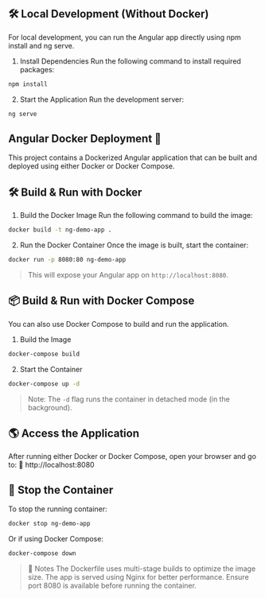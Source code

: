 ## 🛠️ Local Development (Without Docker)
For local development, you can run the Angular app directly using npm install and ng serve.
1. Install Dependencies
Run the following command to install required packages:

```sh
npm install
```
2. Start the Application
Run the development server:

```sh
ng serve
```


## Angular Docker Deployment 🚀
This project contains a Dockerized Angular application that can be built and deployed using either Docker or Docker Compose.

## 🛠️ Build & Run with Docker
1. Build the Docker Image
Run the following command to build the image:

```sh
docker build -t ng-demo-app .
```

2. Run the Docker Container
Once the image is built, start the container:

```sh
docker run -p 8080:80 ng-demo-app
```

> This will expose your Angular app on `http://localhost:8080`.


## 📦 Build & Run with Docker Compose
You can also use Docker Compose to build and run the application.

1. Build the Image

```sh
docker-compose build
```

2. Start the Container

```sh
docker-compose up -d
```

> Note: The `-d` flag runs the container in detached mode (in the background).


## 🌎 Access the Application
After running either Docker or Docker Compose, open your browser and go to:
🔗 http://localhost:8080


## 🛑 Stop the Container
To stop the running container:

```sh
docker stop ng-demo-app
```

Or if using Docker Compose:

```sh
docker-compose down

```


> 📌 Notes
> The Dockerfile uses multi-stage builds to optimize the image size.
> The app is served using Nginx for better performance.
> Ensure port 8080 is available before running the container.